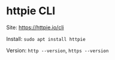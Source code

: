 # httpie CLI

Site: https://httpie.io/cli

Install: `sudo apt install httpie`

Version: `http --version`, `https --version`
